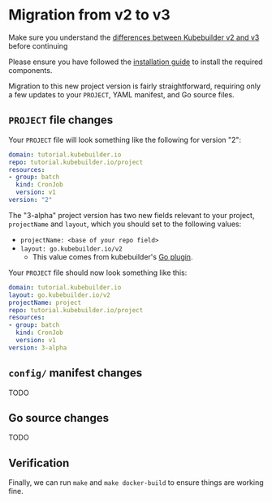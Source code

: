 # Migration from v2 to v3

Make sure you understand the [differences between Kubebuilder v2 and v3](./v2vsv3.md)
before continuing

Please ensure you have followed the [installation guide](/quick-start.md#installation)
to install the required components.

Migration to this new project version is fairly straightforward, requiring only a few
updates to your `PROJECT`, YAML manifest, and Go source files.

## `PROJECT` file changes

Your `PROJECT` file will look something like the following for version "2":

```yaml
domain: tutorial.kubebuilder.io
repo: tutorial.kubebuilder.io/project
resources:
- group: batch
  kind: CronJob
  version: v1
version: "2"
```

The "3-alpha" project version has two new fields relevant to your project,
`projectName` and `layout`, which you should set to the following values:
- `projectName: <base of your repo field>`
- `layout: go.kubebuilder.io/v2`
  - This value comes from kubebuilder's [Go plugin][go-plugin].

Your `PROJECT` file should now look something like this:

```yaml
domain: tutorial.kubebuilder.io
layout: go.kubebuilder.io/v2
projectName: project
repo: tutorial.kubebuilder.io/project
resources:
- group: batch
  kind: CronJob
  version: v1
version: 3-alpha
```

## `config/` manifest changes

TODO

## Go source changes

TODO

## Verification

Finally, we can run `make` and `make docker-build` to ensure things are working fine.

[go-plugin]:https://pkg.go.dev/sigs.k8s.io/kubebuilder/pkg/plugin/v2?tab=doc
